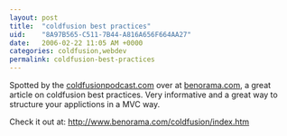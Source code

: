 ```yaml
---
layout: post
title:  "coldfusion best practices"
uid:	"8A97B565-C511-7B44-A816A656F664AA27"
date:   2006-02-22 11:05 AM +0000
categories: coldfusion,webdev
permalink: coldfusion-best-practices
---
```

<p>Spotted by the <a target="_blank" href="http://www.coldfusionpodcast.com/">coldfusionpodcast.com</a> over at <a target="_blank" href="http://www.benorama.com">benorama.com</a>, a great article on coldfusion best practices. Very informative and a great way to structure your applictions in a MVC way.</p>
<p>Check it out at: <a target="_blank" href="http://www.benorama.com/coldfusion/index.htm">http://www.benorama.com/coldfusion/index.htm</a></p>